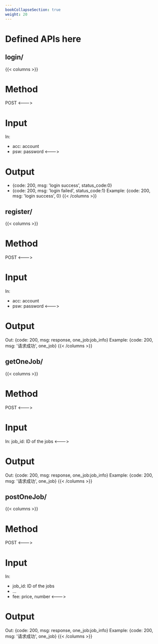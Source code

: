 ```yaml
---
bookCollapseSection: true
weight: 20
---
```


# Defined APIs here

## login/
{{< columns >}} <!-- begin columns block -->
# Method
POST
<---> <!-- magic sparator, between columns -->
# Input
In: 
- acc: account
- psw: password
<---> <!-- magic sparator, between columns -->
# Output
- {code: 200, msg: 'login success', status_code:0}
- {code: 200, msg: 'login failed', status_code:1}
Example: {code: 200, msg: 'login success', 0}
{{< /columns >}}

## register/
{{< columns >}} <!-- begin columns block -->
# Method
POST
<---> <!-- magic sparator, between columns -->
# Input
In: 
- acc: account
- psw: password
<---> <!-- magic sparator, between columns -->
# Output
Out: {code: 200, msg: response, one_job:job_info}
Example: {code: 200, msg: '请求成功', one_job}
{{< /columns >}}

## getOneJob/
{{< columns >}} <!-- begin columns block -->
# Method
POST
<---> <!-- magic sparator, between columns -->
# Input
In: job_id: ID of the jobs
<---> <!-- magic sparator, between columns -->
# Output
Out: {code: 200, msg: response, one_job:job_info}
Example: {code: 200, msg: '请求成功', one_job}
{{< /columns >}}


## postOneJob/
{{< columns >}} <!-- begin columns block -->
# Method
POST
<---> <!-- magic sparator, between columns -->
# Input
In: 
- job_id: ID of the jobs
- ...
- fee: price, number
<---> <!-- magic sparator, between columns -->
# Output
Out: {code: 200, msg: response, one_job:job_info}
Example: {code: 200, msg: '请求成功', one_job}
{{< /columns >}}


